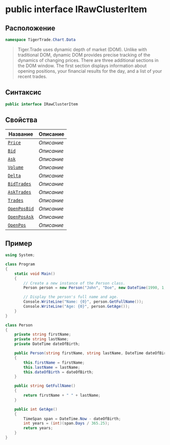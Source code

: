 
# public interface IRawClusterItem
## Расположение
```csharp
namespace TigerTrade.Chart.Data
```



> Tiger.Trade uses dynamic depth of market (DOM). Unlike with traditional DOM, dynamic DOM provides precise tracking of the dynamics of changing prices. There are three additional sections in the DOM window. The first section displays information about opening positions, your financial results for the day, and a list of your recent trades.

## Синтаксис
```csharp
public interface IRawClusterItem
```


## Свойства
| Название | Описание |
| --- | --- |
| [`Price`](./IRawClusterItem.cs/svoistva/Price.md) | *Описание* |
| [`Bid`](./IRawClusterItem.cs/svoistva/Bid.md) | *Описание* |
| [`Ask`](./IRawClusterItem.cs/svoistva/Ask.md) | *Описание* |
| [`Volume`](./IRawClusterItem.cs/svoistva/Volume.md) | *Описание* |
| [`Delta`](./IRawClusterItem.cs/svoistva/Delta.md) | *Описание* |
| [`BidTrades`](./IRawClusterItem.cs/svoistva/BidTrades.md) | *Описание* |
| [`AskTrades`](./IRawClusterItem.cs/svoistva/AskTrades.md) | *Описание* |
| [`Trades`](./IRawClusterItem.cs/svoistva/Trades.md) | *Описание* |
| [`OpenPosBid`](./IRawClusterItem.cs/svoistva/OpenPosBid.md) | *Описание* |
| [`OpenPosAsk`](./IRawClusterItem.cs/svoistva/OpenPosAsk.md) | *Описание* |
| [`OpenPos`](./IRawClusterItem.cs/svoistva/OpenPos.md) | *Описание* |


## Пример
```csharp
using System;

class Program
{
    static void Main()
    {
        // Create a new instance of the Person class.
        Person person = new Person("John", "Doe", new DateTime(1990, 1, 1));

        // Display the person's full name and age.
        Console.WriteLine("Name: {0}", person.GetFullName());
        Console.WriteLine("Age: {0}", person.GetAge());
    }
}

class Person
{
    private string firstName;
    private string lastName;
    private DateTime dateOfBirth;

    public Person(string firstName, string lastName, DateTime dateOfBirth)
    {
        this.firstName = firstName;
        this.lastName = lastName;
        this.dateOfBirth = dateOfBirth;
    }

    public string GetFullName()
    {
        return firstName + " " + lastName;
    }

    public int GetAge()
    {
        TimeSpan span = DateTime.Now - dateOfBirth;
        int years = (int)(span.Days / 365.25);
        return years;
    }
}
```

